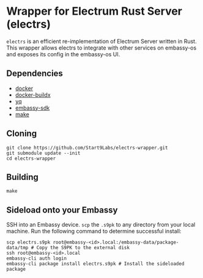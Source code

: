 # Wrapper for Electrum Rust Server (electrs)

`electrs` is an efficient re-implementation of Electrum Server written in Rust. This wrapper allows electrs to integrate with other services on embassy-os and exposes its config in the embassy-os UI.

## Dependencies

- [docker](https://docs.docker.com/get-docker)
- [docker-buildx](https://docs.docker.com/buildx/working-with-buildx/)
- [yq](https://mikefarah.gitbook.io/yq)
- [embassy-sdk](https://github.com/Start9Labs/embassy-os/blob/master/backend/install-sdk.sh)
- [make](https://www.gnu.org/software/make/)

## Cloning

```
git clone https://github.com/Start9Labs/electrs-wrapper.git
git submodule update --init
cd electrs-wrapper
```

## Building

```
make
```

## Sideload onto your Embassy

SSH into an Embassy device.
`scp` the `.s9pk` to any directory from your local machine.
Run the following command to determine successful install:

```
scp electrs.s9pk root@embassy-<id>.local:/embassy-data/package-data/tmp # Copy the S9PK to the external disk
ssh root@embassy-<id>.local
embassy-cli auth login
embassy-cli package install electrs.s9pk # Install the sideloaded package
```
